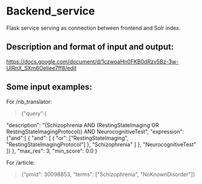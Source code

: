 # Backend_service
Flask service serving as connection between frontend and Solr index.

## Description and format of input and output:

https://docs.google.com/document/d/1czwoaHn0FKB0dRzv5Bz-3w-UIRnX_SXm6OeIiee7ff8/edit

## Some input examples:

For /nb_translator:

>{"query":{
        
  "description": "(Schizophrenia AND (RestingStateImaging OR RestingStateImagingProtocol)) AND NeurocognitiveTest",
  "expression": {"and":[
    {
      "and": [ 
        { "or": ["RestingStateImaging", "RestingStateImagingProtocol"] },
        "Schizophrenia"
      ]
    },
    "NeurocognitiveTest"
  ]}
},
"max_res": 3,
"min_score": 0.0 
}

For /article:

>{"pmid": 30098853, "terms": ["Schizophrenia", "NoKnownDisorder"]}

